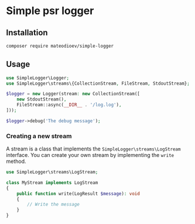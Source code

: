 # Simple psr logger

## Installation

```bash
composer require mateodioev/simple-logger
```

## Usage

```php
use SimpleLogger\Logger;
use SimpleLogger\streams\{CollectionStream, FileStream, StdoutStream};

$logger = new Logger(stream: new CollectionStream([
    new StdoutStream(),
    FileStream::async(__DIR__ . '/log.log'),
]));

$logger->debug('The debug message');
```

### Creating a new stream

A stream is a class that implements the `SimpleLogger\streams\LogStream` interface. You can create your own stream by implementing the `write` method.

```php
use SimpleLogger\streams\LogStream;

class MyStream implements LogStream
{
    public function write(LogResult $message): void
    {
        // Write the message
    }
}
```
